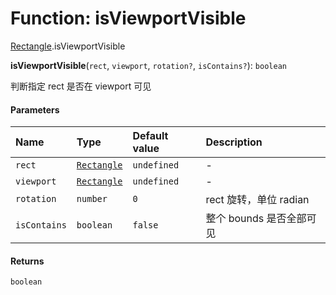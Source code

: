 # Function: isViewportVisible

[Rectangle](/auto-docs/utils/modules/Rectangle.md).isViewportVisible

**isViewportVisible**(`rect`, `viewport`, `rotation?`, `isContains?`): `boolean`

判断指定 rect 是否在 viewport 可见

#### Parameters

| Name | Type | Default value | Description |
| :------ | :------ | :------ | :------ |
| `rect` | [`Rectangle`](/auto-docs/utils/classes/Rectangle-1.md) | `undefined` | - |
| `viewport` | [`Rectangle`](/auto-docs/utils/classes/Rectangle-1.md) | `undefined` | - |
| `rotation` | `number` | `0` | rect 旋转，单位 radian |
| `isContains` | `boolean` | `false` | 整个 bounds 是否全部可见 |

#### Returns

`boolean`
